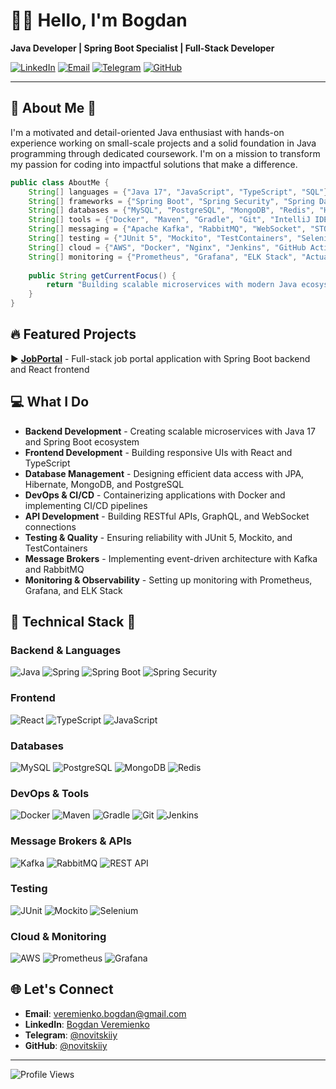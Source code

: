 # 👨‍💻 Hello, I'm Bogdan

**Java Developer | Spring Boot Specialist | Full-Stack Developer**

[![LinkedIn](https://img.shields.io/badge/LinkedIn-0077B5?style=for-the-badge&logo=linkedin&logoColor=white)](https://linkedin.com/in/bogdanveremienko)
[![Email](https://img.shields.io/badge/Email-D14836?style=for-the-badge&logo=gmail&logoColor=white)](mailto:veremienko.bogdan@gmail.com)
[![Telegram](https://img.shields.io/badge/Telegram-2CA5E0?style=for-the-badge&logo=telegram&logoColor=white)](https://t.me/novitskiiy)
[![GitHub](https://img.shields.io/badge/GitHub-100000?style=for-the-badge&logo=github&logoColor=white)](https://github.com/novitskiiy)

---

## 📎 About Me 🚀

I'm a motivated and detail-oriented Java enthusiast with hands-on experience working on small-scale projects and a solid foundation in Java programming through dedicated coursework. I'm on a mission to transform my passion for coding into impactful solutions that make a difference.

```java
public class AboutMe {
    String[] languages = {"Java 17", "JavaScript", "TypeScript", "SQL"};
    String[] frameworks = {"Spring Boot", "Spring Security", "Spring Data JPA", "Spring WebFlux", "React", "Node.js"};
    String[] databases = {"MySQL", "PostgreSQL", "MongoDB", "Redis", "H2"};
    String[] tools = {"Docker", "Maven", "Gradle", "Git", "IntelliJ IDEA", "Postman"};
    String[] messaging = {"Apache Kafka", "RabbitMQ", "WebSocket", "STOMP", "REST API"};
    String[] testing = {"JUnit 5", "Mockito", "TestContainers", "Selenium", "Cucumber"};
    String[] cloud = {"AWS", "Docker", "Nginx", "Jenkins", "GitHub Actions"};
    String[] monitoring = {"Prometheus", "Grafana", "ELK Stack", "Actuator"};
    
    public String getCurrentFocus() {
        return "Building scalable microservices with modern Java ecosystem";
    }
}
```

## 🔥 Featured Projects

▶️ **[JobPortal](http://www.jobportal.blog)** - Full-stack job portal application with Spring Boot backend and React frontend

## 💻 What I Do

- **Backend Development** - Creating scalable microservices with Java 17 and Spring Boot ecosystem
- **Frontend Development** - Building responsive UIs with React and TypeScript
- **Database Management** - Designing efficient data access with JPA, Hibernate, MongoDB, and PostgreSQL
- **DevOps & CI/CD** - Containerizing applications with Docker and implementing CI/CD pipelines
- **API Development** - Building RESTful APIs, GraphQL, and WebSocket connections
- **Testing & Quality** - Ensuring reliability with JUnit 5, Mockito, and TestContainers
- **Message Brokers** - Implementing event-driven architecture with Kafka and RabbitMQ
- **Monitoring & Observability** - Setting up monitoring with Prometheus, Grafana, and ELK Stack

## 🔧 Technical Stack 🔨

### Backend & Languages
![Java](https://img.shields.io/badge/Java-ED8B00?style=for-the-badge&logo=openjdk&logoColor=white)
![Spring](https://img.shields.io/badge/Spring-6DB33F?style=for-the-badge&logo=spring&logoColor=white)
![Spring Boot](https://img.shields.io/badge/Spring_Boot-6DB33F?style=for-the-badge&logo=spring-boot&logoColor=white)
![Spring Security](https://img.shields.io/badge/Spring_Security-6DB33F?style=for-the-badge&logo=spring-security&logoColor=white)

### Frontend
![React](https://img.shields.io/badge/React-20232A?style=for-the-badge&logo=react&logoColor=61DAFB)
![TypeScript](https://img.shields.io/badge/TypeScript-007ACC?style=for-the-badge&logo=typescript&logoColor=white)
![JavaScript](https://img.shields.io/badge/JavaScript-F7DF1E?style=for-the-badge&logo=javascript&logoColor=black)

### Databases
![MySQL](https://img.shields.io/badge/MySQL-4479A1?style=for-the-badge&logo=mysql&logoColor=white)
![PostgreSQL](https://img.shields.io/badge/PostgreSQL-316192?style=for-the-badge&logo=postgresql&logoColor=white)
![MongoDB](https://img.shields.io/badge/MongoDB-4EA94B?style=for-the-badge&logo=mongodb&logoColor=white)
![Redis](https://img.shields.io/badge/Redis-DC382D?style=for-the-badge&logo=redis&logoColor=white)

### DevOps & Tools
![Docker](https://img.shields.io/badge/Docker-2496ED?style=for-the-badge&logo=docker&logoColor=white)
![Maven](https://img.shields.io/badge/Maven-C71A36?style=for-the-badge&logo=apache-maven&logoColor=white)
![Gradle](https://img.shields.io/badge/Gradle-02303A?style=for-the-badge&logo=gradle&logoColor=white)
![Git](https://img.shields.io/badge/Git-F05032?style=for-the-badge&logo=git&logoColor=white)
![Jenkins](https://img.shields.io/badge/Jenkins-D24939?style=for-the-badge&logo=jenkins&logoColor=white)

### Message Brokers & APIs
![Kafka](https://img.shields.io/badge/Apache_Kafka-231F20?style=for-the-badge&logo=apache-kafka&logoColor=white)
![RabbitMQ](https://img.shields.io/badge/RabbitMQ-FF6600?style=for-the-badge&logo=rabbitmq&logoColor=white)
![REST API](https://img.shields.io/badge/REST_API-FF6B6B?style=for-the-badge&logo=rest&logoColor=white)

### Testing
![JUnit](https://img.shields.io/badge/JUnit-25A162?style=for-the-badge&logo=junit5&logoColor=white)
![Mockito](https://img.shields.io/badge/Mockito-78A641?style=for-the-badge&logo=mockito&logoColor=white)
![Selenium](https://img.shields.io/badge/Selenium-43B02A?style=for-the-badge&logo=selenium&logoColor=white)

### Cloud & Monitoring
![AWS](https://img.shields.io/badge/AWS-232F3E?style=for-the-badge&logo=amazon-aws&logoColor=white)
![Prometheus](https://img.shields.io/badge/Prometheus-E6522C?style=for-the-badge&logo=prometheus&logoColor=white)
![Grafana](https://img.shields.io/badge/Grafana-F46800?style=for-the-badge&logo=grafana&logoColor=white)

## 🌐 Let's Connect

- **Email**: veremienko.bogdan@gmail.com
- **LinkedIn**: [Bogdan Veremienko](https://linkedin.com/in/bogdanveremienko)
- **Telegram**: [@novitskiiy](https://t.me/novitskiiy)
- **GitHub**: [@novitskiiy](https://github.com/novitskiiy)

---

![Profile Views](https://komarev.com/ghpvc/?username=novitskiiy&color=brightgreen) 
